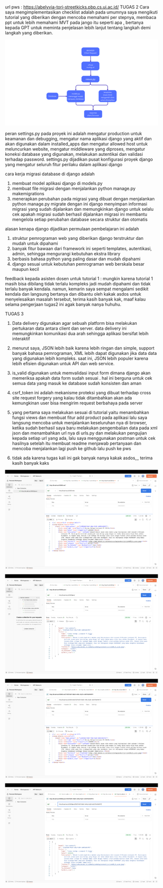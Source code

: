 url pws : https://abelyvia-tori-streetkicks.pbp.cs.ui.ac.id/
TUGAS 2
Cara saya mengimplementasikan checklist adalah pada umumnya saya mengikuti tutorial yang diberikan dengan 
mencoba memahami per stepnya, membaca ppt untuk lebih memahami MVT pada jango itu seperti apa , bertanya kepada 
GPT untuk meminta penjelasan lebih lanjut tentang langkah demi langkah yang diberikan. 

![alt text](bagan.png)

peran settings.py pada proyek ini adalah mengatur production untuk keamanan
dan debugging, mengatur nama aplikasi django yang aktif dan akan digunakan 
dalam installed_apps dan mengatur allowed host untuk meluncurkan website, 
mengatur middleware yang diproses, mengatur koneksi database yang digunakan, melakukan autentikai dan validasi terhadap password. settings.py dijadikan pusat 
konfigurasi proyek django yang mengatur seluruh fitur perilaku dalam aplikasi django


cara kerja migrasi database di django adalah 
1. membuat model aplikasi django di models.py
2. membuat file migrasi dengan menjalankan python manage.py makemigrations
3. menerapkan perubahan pada migrasi yang dibuat dengan menjalankan python manage.py migrate
dengan ini django menyimpan informasi migrasi yang sudah dijalankan dan memungkinkan django untuk selalu cek apakah migrasi sudah berhasil dijalankan
migrasi ini membantu mengelola setiap perubahan database secara struktur dan otomatis 

alasan kenapa django dijadikan permulaan pembelajaran ini adalah 
1. struktur pemrograman web yang diberikan django terstruktur dan mudah untuk dipahami
2. banyak fitur bawaan dari framework ini seperti templates, autentikasi, admin, sehingga mengurangi kebutuhan ekstra library
3. berbasis bahasa python yang paling dasar dan mudah dipahami
4. django sesuai untuk kebutuhan pemrograman web berskala besar maupun kecil

feedback kepada asisten dosen untuk tutorial 1 :
mungkin karena tutorial 1 masih bisa dibilang tidak terlalu kompleks jadi mudah dipahami dan tidak terlalu banyak kendala. namun, kemarin saya sempat mengalami 
sedikit kendala dan langsung bertanya dan dibantu oleh kakak asdos untuk menyelesaikan masalah tersebut, terima kasih banyak kak, maaf kalau selama pengerjaan tugas2 ini agak banyak nanya huhuhu. 

TUGAS 3
1. Data delivery digunakan agar sebuah platform bisa melakukan pertukaran data antara client dan server. data delivery ini memungkinkan komunikasi dua arah 
sehingga aplikasi bersifat lebih interaktif

2. menurut saya, JSON lebih baik karena lebih ringan dan simple, support banyak bahasa pemrograman, XML lebih dapat digunakan jika data data yang digunakan lebih kompleks. saat ini, JSON lebih populer karena lebih efisien digunakan untuk API dan web service.

3. is_valid digunakan untuk memvalidasi input form dimana django akan memeriksa apakah data form sudah sesuai . hal ini berguna untuk cek semua data yang masuk
ke database sudah konsisten dan aman

4. csrf_token ini adalah mekanisme proteksi yang dibuat terhadap cross site request forgery yang kalau tidak ditambahkan akan ada kemungkinan 
user bisa mengirim request berbahaya pada server
 
5. yang pertama saya melakukan sesuai di tutorial yaitu menambahkan fungsi views dan membuat fitur add product pada aplikasi lalu saya langsung mencoba untuk menjalankan keseluruhan nya di browser, ketika sudah berhasil saya baru melakukan pengembalian data pada xml json dan menambahkan url nya di urls.py dan 
melakukan pengujian kepada setiap url yang ada, lalu saya menggunakan postman untuk cek hasilnya setelah itu membuat readme menjawab pertanyaan dan mencoba menjalankan lagi push ke github lalu push ke pws 

6. tidak ada karena tugas kali ini gak banyak nanya kakak asdos,,, terima kasih banyak kaks


![alt text](xml.png)

![alt text](json.png)

![alt text](<xml by id.png>)

![alt text](<json by id.png>)